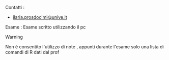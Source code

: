 Contatti :
+   ilaria.prosdocimi@unive.it

Esame : 
	Esame scritto utilizzando il pc 
>[!warning] 
>Non è consentito l'utilizzo di note , appunti durante l'esame solo una lista di comandi di R dati dal prof

